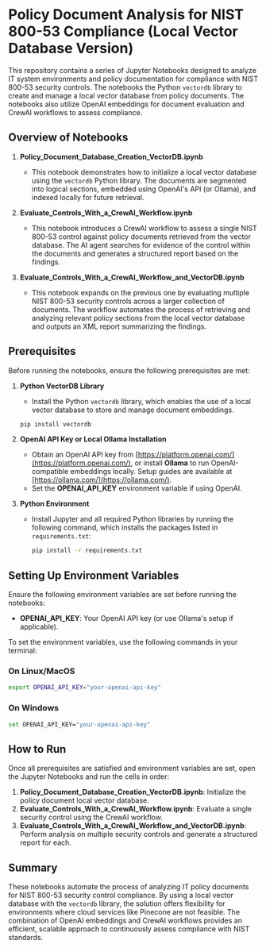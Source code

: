 # Policy Document Analysis for NIST 800-53 Compliance (Local Vector Database Version)

This repository contains a series of Jupyter Notebooks designed to analyze IT system environments and policy documentation for compliance with NIST 800-53 security controls. The notebooks the Python `vectordb` library to create and manage a local vector database from policy documents. The notebooks also utilize OpenAI embeddings for document evaluation and CrewAI workflows to assess compliance.

## Overview of Notebooks

1. **Policy_Document_Database_Creation_VectorDB.ipynb**
   - This notebook demonstrates how to initialize a local vector database using the `vectordb` Python library. The documents are segmented into logical sections, embedded using OpenAI's API (or Ollama), and indexed locally for future retrieval.

2. **Evaluate_Controls_With_a_CrewAI_Workflow.ipynb**
   - This notebook introduces a CrewAI workflow to assess a single NIST 800-53 control against policy documents retrieved from the vector database. The AI agent searches for evidence of the control within the documents and generates a structured report based on the findings.

3. **Evaluate_Controls_With_a_CrewAI_Workflow_and_VectorDB.ipynb**
   - This notebook expands on the previous one by evaluating multiple NIST 800-53 security controls across a larger collection of documents. The workflow automates the process of retrieving and analyzing relevant policy sections from the local vector database and outputs an XML report summarizing the findings.

## Prerequisites

Before running the notebooks, ensure the following prerequisites are met:

1. **Python VectorDB Library**
   - Install the Python `vectordb` library, which enables the use of a local vector database to store and manage document embeddings.

   ```bash
   pip install vectordb
   ```

2. **OpenAI API Key or Local Ollama Installation**
   - Obtain an OpenAI API key from [https://platform.openai.com/](https://platform.openai.com/), or install **Ollama** to run OpenAI-compatible embeddings locally. Setup guides are available at [https://ollama.com/](https://ollama.com/).
   - Set the **OPENAI_API_KEY** environment variable if using OpenAI.

3. **Python Environment**
   - Install Jupyter and all required Python libraries by running the following command, which installs the packages listed in `requirements.txt`:

     ```bash
     pip install -r requirements.txt
     ```

## Setting Up Environment Variables

Ensure the following environment variables are set before running the notebooks:

- **OPENAI_API_KEY**: Your OpenAI API key (or use Ollama's setup if applicable).

To set the environment variables, use the following commands in your terminal:

### On Linux/MacOS

```bash
export OPENAI_API_KEY="your-openai-api-key"
```

### On Windows

```bash
set OPENAI_API_KEY="your-openai-api-key"
```

## How to Run

Once all prerequisites are satisfied and environment variables are set, open the Jupyter Notebooks and run the cells in order:

1. **Policy_Document_Database_Creation_VectorDB.ipynb**: Initialize the policy document local vector database.
2. **Evaluate_Controls_With_a_CrewAI_Workflow.ipynb**: Evaluate a single security control using the CrewAI workflow.
3. **Evaluate_Controls_With_a_CrewAI_Workflow_and_VectorDB.ipynb**: Perform analysis on multiple security controls and generate a structured report for each.

## Summary

These notebooks automate the process of analyzing IT policy documents for NIST 800-53 security control compliance. By using a local vector database with the `vectordb` library, the solution offers flexibility for environments where cloud services like Pinecone are not feasible. The combination of OpenAI embeddings and CrewAI workflows provides an efficient, scalable approach to continuously assess compliance with NIST standards.

